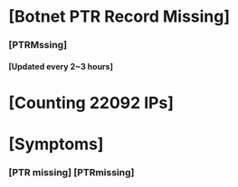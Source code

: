 # [Botnet PTR Record Missing]
### [PTRMssing]
#### [Updated every 2~3 hours]

# [Counting 22092 IPs]

# [Symptoms] 
###   [PTR missing] [PTRmissing]
